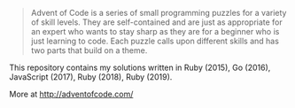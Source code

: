 > Advent of Code is a series of small programming puzzles for a variety of skill
> levels. They are self-contained and are just as appropriate for an expert who
> wants to stay sharp as they are for a beginner who is just learning to code.
> Each puzzle calls upon different skills and has two parts that build on a
> theme.

This repository contains my solutions written in Ruby (2015), Go (2016),
JavaScript (2017), Ruby (2018), Ruby (2019).

More at http://adventofcode.com/
